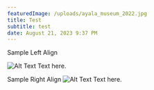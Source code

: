 ```yaml
---
featuredImage: /uploads/ayala_museum_2022.jpg
title: Test
subtitle: test
date: August 21, 2023 9:37 PM
---
```

S﻿ample Left Align

<img src="/uploads/picture1.png" alt="Alt Text" class="align-left-half"> Text here. 

S﻿ample Right Align
<img src="/uploads/picture1.png" alt="Alt Text" class="align-right-half"> Text here.